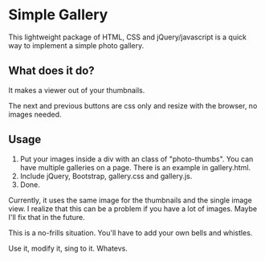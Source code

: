 <h1>Simple Gallery</h1>

<p>This lightweight package of HTML, CSS and jQuery/javascript is a quick way to implement a simple photo gallery.</p>

<h2>What does it do?</h2>
<p>It makes a viewer out of your thumbnails.</p>
<p>The next and previous buttons are css only and resize with the browser, no images needed.</p>

<h2>Usage</h2>
<ol>
	<li>Put your images inside a div with an class of "photo-thumbs". You can have multiple galleries on a page. There is an example in gallery.html.</li>
	<li>Include jQuery, Bootstrap, gallery.css and gallery.js.</li>
	<li>Done.</li>
</ol>

<p>Currently, it uses the same image for the thumbnails and the single image view. I realize that this can be a problem if you have a lot of images. Maybe I'll fix that in the future.</p>

<p>This is a no-frills situation. You'll have to add your own bells and whistles.</p>

<p>Use it, modify it, sing to it. Whatevs.</p>